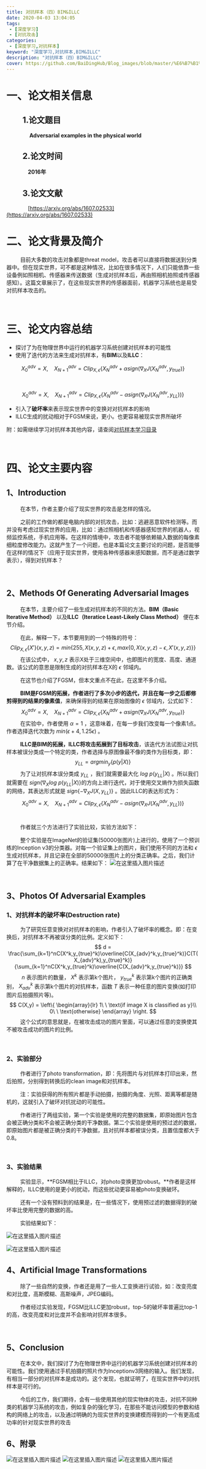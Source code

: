 ```yaml
---
title: 对抗样本（四）BIM&ILLC
date: 2020-04-03 13:04:05
tags:
 - [深度学习]
 - [对抗攻击]
categories: 
 - [深度学习,对抗样本]
keyword: "深度学习,对抗样本,BIM&ILLC"
description: "对抗样本（四）BIM&ILLC"
cover: https://github.com/BaiDingHub/Blog_images/blob/master/%E6%B7%B1%E5%BA%A6%E5%AD%A6%E4%B9%A0/%E5%AF%B9%E6%8A%97%E6%A0%B7%E6%9C%AC/%E5%AF%B9%E6%8A%97%E6%A0%B7%E6%9C%AC%EF%BC%88%E5%9B%9B%EF%BC%89BIM&ILLC/cover.png?raw=true
---
```


<meta name="referrer" content="no-referrer"/>

# 一、论文相关信息

## &emsp;&emsp;1.论文题目

&emsp;&emsp;&emsp;&emsp; **Adversarial examples in the physical world**

## &emsp;&emsp;2.论文时间

&emsp;&emsp;&emsp;&emsp;**2016年**

## &emsp;&emsp;3.论文文献

&emsp;&emsp;&emsp;&emsp;[https://arxiv.org/abs/1607.02533](https://arxiv.org/abs/1607.02533)



# 二、论文背景及简介

 &emsp; &emsp; 目前大多数的攻击对象都是threat model，攻击者可以直接将数据送到分类器中。但在现实世界，可不都是这种情况，比如在很多情况下，人们只能依靠一些设备例如照相机、传感器来传送数据（生成对抗样本后，再由照相机拍照或传感器感知）。这篇文章展示了，在这些现实世界的传感器面前，机器学习系统也是易受对抗样本攻击的。

<br>

# 三、论文内容总结

- 探讨了为在物理世界中运行的机器学习系统创建对抗样本的可能性
- 使用了迭代的方法来生成对抗样本，有**BIM**以及**ILLC**：

$$
X_0^{adv} = X,\ \ \ \ X_{N+1}^{adv} = Clip_{X,\epsilon}\{X_{N}^{adv}+\alpha sign(\nabla_{X}J(X_{N}^{adv},y_{true})\}
$$

<br>

$$
X_0^{adv} = X,\ \ \ \ X_{N+1}^{adv} = Clip_{X,\epsilon}\{X_{N}^{adv}-\alpha sign(\nabla_{X}J(X_{N}^{adv},y_{LL}))\}
$$

- 引入了**破坏率**来表示现实世界中的变换对对抗样本的影响
- ILLC生成的扰动相对于FGSM来说，更小。也更容易被现实世界所破坏

附：如需继续学习对抗样本其他内容，请查阅[对抗样本学习目录](https://baidinghub.github.io/2020/04/03/对抗攻击之目录/)

<br>

# 四、论文主要内容

## 1、Introduction

 &emsp; &emsp; 在本节，作者主要介绍了现实世界的攻击是怎样的情况。

 &emsp; &emsp; 之前的工作做的都是电脑内部的对抗攻击，比如：逃避恶意软件检测等。而并没有考虑过现实世界的应用，比如：通过照相机和传感器感知世界的机器人，视频监控系统，手机应用等。在这样的情境中，攻击者不能够依赖输入数据的每像素细粒度修改能力。这就产生了一个问题，也是本篇论文主要讨论的问题，是否能够在这样的情况下（应用于现实世界，使用各种传感器来感知数据，而不是通过数学表示），得到对抗样本？

<br>

## 2、Methods Of Generating Adversarial Images

 &emsp; &emsp; 在本节，主要介绍了一些生成对抗样本的不同的方法。**BIM（Basic Iterative Method）** 以及**ILLC（Iteratice Least-Likely Class Method）** 便在本节介绍。

 &emsp; &emsp; 在此，解释一下，本节要用到的一个特殊的符号：
$$
Clip_{X,\epsilon}\{X'\}(x,y,z) = min\{255,X(x,y,z)+\epsilon,max\{0,X(x,y,z)-\epsilon,X'(x,y,z)\}\}
$$
 &emsp; &emsp; 在该公式中，$\ x,y,z$ 表示X处于三维空间中，也即图片的宽度、高度、通道数。该公式的意思是限制生成的对抗样本在X的$\ \epsilon$ 邻域内。

 &emsp; &emsp; 在这节也介绍了FGSM，但本文重点不在此，在这里不多介绍。

 &emsp; &emsp; **BIM是FGSM的拓展，作者进行了多次小步的迭代，并且在每一步之后都修剪得到的结果的像素值**，来确保得到的结果在原始图像的$\ \epsilon$ 邻域内，公式如下：
$$
X_0^{adv} = X,\ \ \ \ X_{N+1}^{adv} = Clip_{X,\epsilon}\{X_{N}^{adv}+\alpha sign(\nabla_{X}J(X_{N}^{adv},y_{true})\}
$$
 &emsp; &emsp; 在实验中，作者使用$\ \alpha = 1$ ，这意味着，在每一步我们改变每一个像素1点。作者选择迭代次数为$\ min(\epsilon+4,1.25\epsilon)$ 。

 &emsp; &emsp; **ILLC是BIM的拓展，ILLC将攻击拓展到了目标攻击**，该迭代方法试图让对抗样本被误分类成一个特定的类，作者选择与原图像最不像的类作为目标类，即：
$$
y_{LL} = argmin_y \{p(y|X)\}
$$
 &emsp; &emsp; 为了让对抗样本误分类成$\ y_{LL}$ ，我们就需要最大化$\ log \ p(y_{LL}|X)$ 。所以我们就需要在$\ sign\{\nabla_X log\ p(y_{LL}|X)\}$的方向上进行迭代，对于使用交叉熵作为损失函数的网络，其表达形式就是$\ sign\{-\nabla_X J(X,y_{LL})\}$ 。因此ILLC的表达形式为：
$$
X_0^{adv} = X,\ \ \ \ X_{N+1}^{adv} = Clip_{X,\epsilon}\{X_{N}^{adv}-\alpha sign(\nabla_{X}J(X_{N}^{adv},y_{LL}))\}
$$
<br>

 &emsp; &emsp; 作者就三个方法进行了实验比较，实验方法如下：

 &emsp; &emsp; 整个实验是在ImageNet的验证集(50000张图片)上进行的，使用了一个预训练的Inception v3的分类器。对每一个验证集上的图片，我们使用不同的方法和$\ \epsilon$ 生成对抗样本，并且记录在全部的50000张图片上的分类正确率。之后，我们计算了在干净数据集上的正确率。结果如下：
![在这里插入图片描述](https://img-blog.csdnimg.cn/20200311192856426.png?x-oss-process=image/watermark,type_ZmFuZ3poZW5naGVpdGk,shadow_10,text_aHR0cHM6Ly9ibG9nLmNzZG4ubmV0L1N0YXJkdXN0WXU=,size_16,color_FFFFFF,t_70)


<br>

## 3、Photos Of Adversarial Examples

### 1、对抗样本的破坏率(Destruction rate)

 &emsp; &emsp; 为了研究任意变换对对抗样本的影响，作者引入了破坏率的概念。即：在变换后，对抗样本不再被误分类的比例。定义如下：
$$
d = \frac{\sum_{k=1}^nC(X^k,y_{true}^k)\overline{C(X_{adv}^k,y_{true}^k)}C(T(X_{adv}^k),y_{true}^k)}{\sum_{k=1}^nC(X^k,y_{true}^k)\overline{C(X_{adv}^k,y_{true}^k)}}
$$
 &emsp; &emsp; $\ n$ 表示图片的数量，$\ X^k$ 表示第k个图片，$\ y_{true}^k$ 表示第k个图片的正确类别，$\ X_{adv}^k$ 表示第k个图片的对抗样本，函数$\ T$  表示一种任意的图片变换(如打印图片后拍摄照片等)。
$$
C(X,y) = \left\{
\begin{array}{lr}
1\ \  \text{if image X is classified as y}\\
0\ \  \text{otherwise}
\end{array}
\right.
$$
 &emsp; &emsp; 这个公式的意思就是，在被攻击成功的图片里面，可以通过任意的变换使其不被攻击成功的图片的比例。

<br>

### 2、实验部分

 &emsp; &emsp; 作者进行了photo transformation，即：先将图片与对抗样本打印出来，然后拍照，分别得到转换后的clean image和对抗样本。

 &emsp; &emsp; 注：实验获得的所有照片都是手动拍摄，拍摄的角度、光照、距离等都是随机的，这就引入了破环对抗扰动的可能性。

 &emsp; &emsp; 作者进行了两组实验，第一个实验是使用的完整的数据集，即原始图片包含会被正确分类和不会被正确分类的干净数据。第二个实验是使用的预过滤的数据，即原始图片都是被正确分类的干净数据，且对抗样本都被误分类，且置信度都大于0.8。

<br>

### 3、实验结果

 &emsp; &emsp; 实验显示，**FGSM相比于ILLC，对photo变换更加robust。**作者是这样解释的，ILLC使用的是更小的扰动，而这些扰动更容易被photo变换破环。

 &emsp; &emsp; 还有一个没有预料到的结果是，在一些情况下，使用预过滤的数据得到的破坏率比使用完整的数据的高。

 &emsp; &emsp; 实验结果如下：

![在这里插入图片描述](https://img-blog.csdnimg.cn/20200311192916956.png?x-oss-process=image/watermark,type_ZmFuZ3poZW5naGVpdGk,shadow_10,text_aHR0cHM6Ly9ibG9nLmNzZG4ubmV0L1N0YXJkdXN0WXU=,size_16,color_FFFFFF,t_70)


![在这里插入图片描述](https://img-blog.csdnimg.cn/20200311192925893.png?x-oss-process=image/watermark,type_ZmFuZ3poZW5naGVpdGk,shadow_10,text_aHR0cHM6Ly9ibG9nLmNzZG4ubmV0L1N0YXJkdXN0WXU=,size_16,color_FFFFFF,t_70)


## 4、Artificial Image Transformations

 &emsp; &emsp; 除了一些自然的变换，作者还是用了一些人工变换进行试验，如：改变亮度和对比度，高斯模糊、高斯噪声，JPEG编码。

 &emsp; &emsp; 作者经过实验发现，FGSM比ILLC更加robust，top-5的破坏率普遍比top-1的高，改变亮度和对比度并不会影响对抗样本很多。

<br>

## 5、Conclusion

 &emsp; &emsp; 在本文中，我们探讨了为在物理世界中运行的机器学习系统创建对抗样本的可能性。我们使用通过手机拍摄的照片作为Inceptionv3网络的输入。我们发现，有相当一部分的对抗样本是成功的。这个发现，也就证明了，在现实世界中的对抗样本是可行的。

 &emsp; &emsp; 今后的工作，我们期待，会有一些使用其他的现实物体的攻击，对抗不同种类的机器学习系统的攻击，例如复杂的强化学习，在那些不能访问模型的参数和结构的网络上的攻击，以及通过明确的为现实世界的变换建模而得到的一个有更高成功率的针对现实世界的攻击



## 6、附录

![在这里插入图片描述](https://img-blog.csdnimg.cn/20200311193010335.png?x-oss-process=image/watermark,type_ZmFuZ3poZW5naGVpdGk,shadow_10,text_aHR0cHM6Ly9ibG9nLmNzZG4ubmV0L1N0YXJkdXN0WXU=,size_16,color_FFFFFF,t_70)
![在这里插入图片描述](https://img-blog.csdnimg.cn/2020031119303677.png?x-oss-process=image/watermark,type_ZmFuZ3poZW5naGVpdGk,shadow_10,text_aHR0cHM6Ly9ibG9nLmNzZG4ubmV0L1N0YXJkdXN0WXU=,size_16,color_FFFFFF,t_70)
![在这里插入图片描述](https://img-blog.csdnimg.cn/20200311193059239.png?x-oss-process=image/watermark,type_ZmFuZ3poZW5naGVpdGk,shadow_10,text_aHR0cHM6Ly9ibG9nLmNzZG4ubmV0L1N0YXJkdXN0WXU=,size_16,color_FFFFFF,t_70)